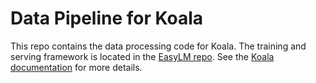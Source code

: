 # Data Pipeline for Koala
This repo contains the data processing code for Koala. The training and serving
framework is located in the [EasyLM repo](https://github.com/young-geng/EasyLM).
See the [Koala documentation](https://github.com/young-geng/EasyLM/blob/main/docs/koala.md)
for more details.